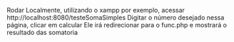 Rodar Localmente, utilizando o xampp por exemplo, acessar http://localhost:8080/testeSomaSimples
Digitar o número desejado nessa página, clicar em calcular
Ele irá redirecionar para o func.php e mostrará o resultado das somatoria